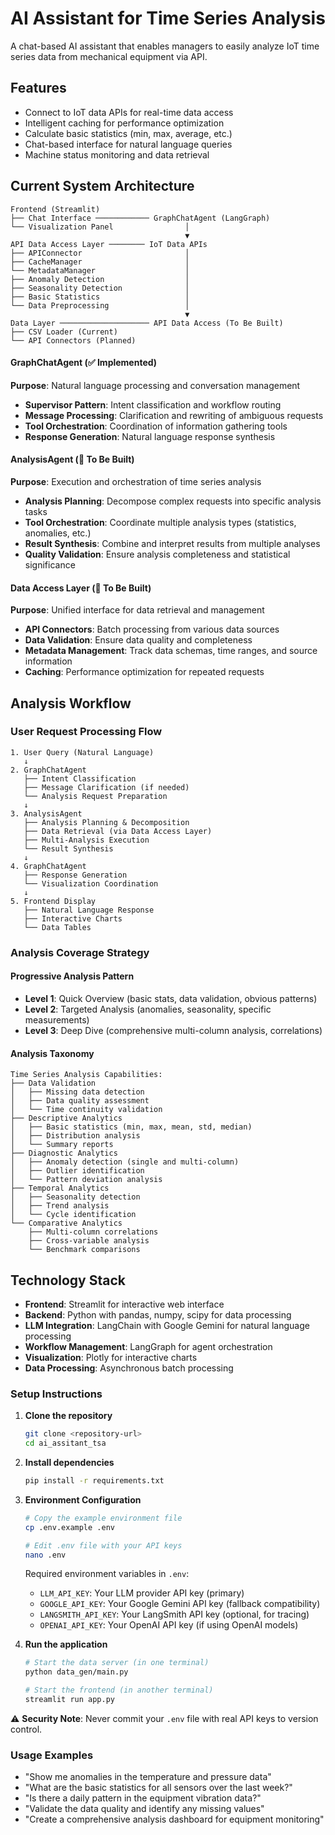 # AI Assistant for Time Series Analysis

A chat-based AI assistant that enables managers to easily analyze IoT time series data from mechanical equipment via API.

## Features

-   Connect to IoT data APIs for real-time data access
-   Intelligent caching for performance optimization
-   Calculate basic statistics (min, max, average, etc.)
-   Chat-based interface for natural language queries
-   Machine status monitoring and data retrieval

## Current System Architecture

```
Frontend (Streamlit)
├── Chat Interface ──────────── GraphChatAgent (LangGraph)
└── Visualization Panel                │
                                       ▼
API Data Access Layer ──────── IoT Data APIs
├── APIConnector                       │
├── CacheManager                       │
└── MetadataManager                    │
├── Anomaly Detection                  │
├── Seasonality Detection              │
├── Basic Statistics                   │
└── Data Preprocessing                 │
                                       ▼
Data Layer ──────────────────── API Data Access (To Be Built)
├── CSV Loader (Current)
└── API Connectors (Planned)
```

#### GraphChatAgent (✅ Implemented)

**Purpose**: Natural language processing and conversation management

-   **Supervisor Pattern**: Intent classification and workflow routing
-   **Message Processing**: Clarification and rewriting of ambiguous requests
-   **Tool Orchestration**: Coordination of information gathering tools
-   **Response Generation**: Natural language response synthesis

#### AnalysisAgent (🚧 To Be Built)

**Purpose**: Execution and orchestration of time series analysis

-   **Analysis Planning**: Decompose complex requests into specific analysis tasks
-   **Tool Orchestration**: Coordinate multiple analysis types (statistics, anomalies, etc.)
-   **Result Synthesis**: Combine and interpret results from multiple analyses
-   **Quality Validation**: Ensure analysis completeness and statistical significance

#### Data Access Layer (🚧 To Be Built)

**Purpose**: Unified interface for data retrieval and management

-   **API Connectors**: Batch processing from various data sources
-   **Data Validation**: Ensure data quality and completeness
-   **Metadata Management**: Track data schemas, time ranges, and source information
-   **Caching**: Performance optimization for repeated requests

## Analysis Workflow

### User Request Processing Flow

```
1. User Query (Natural Language)
   ↓
2. GraphChatAgent
   ├── Intent Classification
   ├── Message Clarification (if needed)
   └── Analysis Request Preparation
   ↓
3. AnalysisAgent
   ├── Analysis Planning & Decomposition
   ├── Data Retrieval (via Data Access Layer)
   ├── Multi-Analysis Execution
   └── Result Synthesis
   ↓
4. GraphChatAgent
   ├── Response Generation
   └── Visualization Coordination
   ↓
5. Frontend Display
   ├── Natural Language Response
   ├── Interactive Charts
   └── Data Tables
```

### Analysis Coverage Strategy

#### Progressive Analysis Pattern

-   **Level 1**: Quick Overview (basic stats, data validation, obvious patterns)
-   **Level 2**: Targeted Analysis (anomalies, seasonality, specific measurements)
-   **Level 3**: Deep Dive (comprehensive multi-column analysis, correlations)

#### Analysis Taxonomy

```
Time Series Analysis Capabilities:
├── Data Validation
│   ├── Missing data detection
│   ├── Data quality assessment
│   └── Time continuity validation
├── Descriptive Analytics
│   ├── Basic statistics (min, max, mean, std, median)
│   ├── Distribution analysis
│   └── Summary reports
├── Diagnostic Analytics
│   ├── Anomaly detection (single and multi-column)
│   ├── Outlier identification
│   └── Pattern deviation analysis
├── Temporal Analytics
│   ├── Seasonality detection
│   ├── Trend analysis
│   └── Cycle identification
└── Comparative Analytics
    ├── Multi-column correlations
    ├── Cross-variable analysis
    └── Benchmark comparisons
```

## Technology Stack

-   **Frontend**: Streamlit for interactive web interface
-   **Backend**: Python with pandas, numpy, scipy for data processing
-   **LLM Integration**: LangChain with Google Gemini for natural language processing
-   **Workflow Management**: LangGraph for agent orchestration
-   **Visualization**: Plotly for interactive charts
-   **Data Processing**: Asynchronous batch processing

### Setup Instructions

1. **Clone the repository**
   ```bash
   git clone <repository-url>
   cd ai_assitant_tsa
   ```

2. **Install dependencies**
   ```bash
   pip install -r requirements.txt
   ```

3. **Environment Configuration**
   ```bash
   # Copy the example environment file
   cp .env.example .env
   
   # Edit .env file with your API keys
   nano .env
   ```
   
   Required environment variables in `.env`:
   - `LLM_API_KEY`: Your LLM provider API key (primary)
   - `GOOGLE_API_KEY`: Your Google Gemini API key (fallback compatibility)
   - `LANGSMITH_API_KEY`: Your LangSmith API key (optional, for tracing)
   - `OPENAI_API_KEY`: Your OpenAI API key (if using OpenAI models)

4. **Run the application**
   ```bash
   # Start the data server (in one terminal)
   python data_gen/main.py
   
   # Start the frontend (in another terminal)
   streamlit run app.py
   ```

⚠️ **Security Note**: Never commit your `.env` file with real API keys to version control.

### Usage Examples

-   "Show me anomalies in the temperature and pressure data"
-   "What are the basic statistics for all sensors over the last week?"
-   "Is there a daily pattern in the equipment vibration data?"
-   "Validate the data quality and identify any missing values"
-   "Create a comprehensive analysis dashboard for equipment monitoring"
